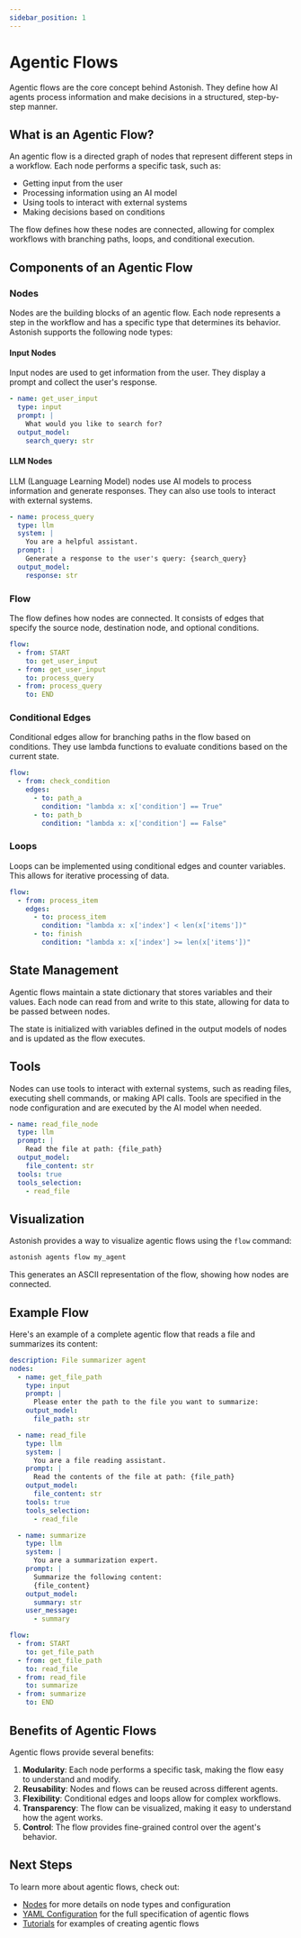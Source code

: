 ```yaml
---
sidebar_position: 1
---
```


# Agentic Flows

Agentic flows are the core concept behind Astonish. They define how AI agents process information and make decisions in a structured, step-by-step manner.

## What is an Agentic Flow?

An agentic flow is a directed graph of nodes that represent different steps in a workflow. Each node performs a specific task, such as:

- Getting input from the user
- Processing information using an AI model
- Using tools to interact with external systems
- Making decisions based on conditions

The flow defines how these nodes are connected, allowing for complex workflows with branching paths, loops, and conditional execution.

## Components of an Agentic Flow

### Nodes

Nodes are the building blocks of an agentic flow. Each node represents a step in the workflow and has a specific type that determines its behavior. Astonish supports the following node types:

#### Input Nodes

Input nodes are used to get information from the user. They display a prompt and collect the user's response.

```yaml
- name: get_user_input
  type: input
  prompt: |
    What would you like to search for?
  output_model:
    search_query: str
```

#### LLM Nodes

LLM (Language Learning Model) nodes use AI models to process information and generate responses. They can also use tools to interact with external systems.

```yaml
- name: process_query
  type: llm
  system: |
    You are a helpful assistant.
  prompt: |
    Generate a response to the user's query: {search_query}
  output_model:
    response: str
```

### Flow

The flow defines how nodes are connected. It consists of edges that specify the source node, destination node, and optional conditions.

```yaml
flow:
  - from: START
    to: get_user_input
  - from: get_user_input
    to: process_query
  - from: process_query
    to: END
```

### Conditional Edges

Conditional edges allow for branching paths in the flow based on conditions. They use lambda functions to evaluate conditions based on the current state.

```yaml
flow:
  - from: check_condition
    edges:
      - to: path_a
        condition: "lambda x: x['condition'] == True"
      - to: path_b
        condition: "lambda x: x['condition'] == False"
```

### Loops

Loops can be implemented using conditional edges and counter variables. This allows for iterative processing of data.

```yaml
flow:
  - from: process_item
    edges:
      - to: process_item
        condition: "lambda x: x['index'] < len(x['items'])"
      - to: finish
        condition: "lambda x: x['index'] >= len(x['items'])"
```

## State Management

Agentic flows maintain a state dictionary that stores variables and their values. Each node can read from and write to this state, allowing for data to be passed between nodes.

The state is initialized with variables defined in the output models of nodes and is updated as the flow executes.

## Tools

Nodes can use tools to interact with external systems, such as reading files, executing shell commands, or making API calls. Tools are specified in the node configuration and are executed by the AI model when needed.

```yaml
- name: read_file_node
  type: llm
  prompt: |
    Read the file at path: {file_path}
  output_model:
    file_content: str
  tools: true
  tools_selection:
    - read_file
```

## Visualization

Astonish provides a way to visualize agentic flows using the `flow` command:

```bash
astonish agents flow my_agent
```

This generates an ASCII representation of the flow, showing how nodes are connected.

## Example Flow

Here's an example of a complete agentic flow that reads a file and summarizes its content:

```yaml
description: File summarizer agent
nodes:
  - name: get_file_path
    type: input
    prompt: |
      Please enter the path to the file you want to summarize:
    output_model:
      file_path: str

  - name: read_file
    type: llm
    system: |
      You are a file reading assistant.
    prompt: |
      Read the contents of the file at path: {file_path}
    output_model:
      file_content: str
    tools: true
    tools_selection:
      - read_file

  - name: summarize
    type: llm
    system: |
      You are a summarization expert.
    prompt: |
      Summarize the following content:
      {file_content}
    output_model:
      summary: str
    user_message:
      - summary

flow:
  - from: START
    to: get_file_path
  - from: get_file_path
    to: read_file
  - from: read_file
    to: summarize
  - from: summarize
    to: END
```

## Benefits of Agentic Flows

Agentic flows provide several benefits:

1. **Modularity**: Each node performs a specific task, making the flow easy to understand and modify.
2. **Reusability**: Nodes and flows can be reused across different agents.
3. **Flexibility**: Conditional edges and loops allow for complex workflows.
4. **Transparency**: The flow can be visualized, making it easy to understand how the agent works.
5. **Control**: The flow provides fine-grained control over the agent's behavior.

## Next Steps

To learn more about agentic flows, check out:

- [Nodes](/docs/concepts/nodes) for more details on node types and configuration
- [YAML Configuration](/docs/concepts/yaml-configuration) for the full specification of agentic flows
- [Tutorials](/docs/tutorials/creating-agents) for examples of creating agentic flows
